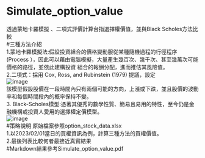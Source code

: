 # Simulate_option_value
透過蒙地卡羅模擬 、二項式評價計算台指選擇權價值，並與Black Scholes方法比較  
#三種方法介紹  
1.蒙地卡羅模擬法:假設投資組合的價格變動服從某種隨機過程的行徑程序(Process ），因此可以藉由電腦模擬，大量產生幾百次、幾千次、甚至幾萬次可能價格的路徑，並依此建構投資
組合的報酬分配，進而推估其風險值。  
2.二項式：採用 Cox, Ross, and Rubinstein (1979) 提議，設定  
![image](https://github.com/s930444/Simulate_option_value/assets/169229355/d415f5d4-9064-4265-a447-12289f260ca9)  
該模型假設股價在一段時間內只有兩個可能的方向，上漲或下跌，並且股價的波動率和每個時間段內的概率保持不變。  
3. Black-Scholes模型:憑著其優秀的數學性質、簡易且易用的特性，至今仍是金融機構或投資人愛用的選擇權定價模型。  
![image](https://github.com/s930444/Simulate_option_value/assets/169229355/a963c722-bfed-456c-a18b-78c344a2d37c)  
#策略說明
原始檔案參照option_stock_data.xlsx  
1.以2023/02/01當日的買權資訊為例，計算三種方法的買權價值。  
2.最後列表比較何者最接近真實結果    
#Markdown結果參考Simulate_option_value.pdf  







